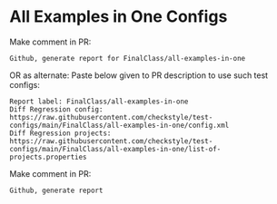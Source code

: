 # All Examples in One Configs
Make comment in PR:
```
Github, generate report for FinalClass/all-examples-in-one
```
OR as alternate:
Paste below given to PR description to use such test configs:
```
Report label: FinalClass/all-examples-in-one
Diff Regression config: https://raw.githubusercontent.com/checkstyle/test-configs/main/FinalClass/all-examples-in-one/config.xml
Diff Regression projects: https://raw.githubusercontent.com/checkstyle/test-configs/main/FinalClass/all-examples-in-one/list-of-projects.properties
```
Make comment in PR:
```
Github, generate report
```
